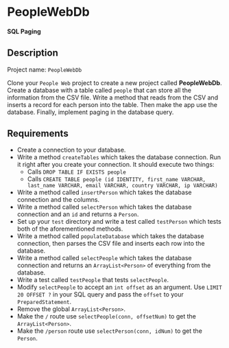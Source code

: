 # PeopleWebDb

#### SQL Paging

## Description
Project name: `PeopleWebDb`

Clone your `People Web` project to create a new project called **PeopleWebDb**. Create a database with a table called `people` that can store all the information from the CSV file. Write a method that reads from the CSV and inserts a record for each person into the table. Then make the app use the database. Finally, implement paging in the database query.

## Requirements

* Create a connection to your database.
* Write a method `createTables` which takes the database connection. Run it right after you create your connection. It should execute two things:
  * Calls `DROP TABLE IF EXISTS people`
  * Calls `CREATE TABLE people (id IDENTITY, first_name VARCHAR, last_name VARCHAR, email VARCHAR, country VARCHAR, ip VARCHAR)`
* Write a method called `insertPerson` which takes the database connection and the columns.
* Write a method called `selectPerson` which takes the database connection and an `id` and returns a `Person`.
* Set up your `test` directory and write a test called `testPerson` which tests both of the aforementioned methods.
* Write a method called `populateDatabase` which takes the database connection, then parses the CSV file and inserts each row into the database.
* Write a method called `selectPeople` which takes the database connection and returns an `ArrayList<Person>` of everything from the database.
* Write a test called `testPeople` that tests `selectPeople`.
* Modify `selectPeople` to accept an `int offset` as an argument. Use `LIMIT 20 OFFSET ?` in your SQL query and pass the `offset` to your `PreparedStatement`.
* Remove the global `ArrayList<Person>`.
* Make the `/` route use `selectPeople(conn, offsetNum)` to get the `ArrayList<Person>`.
* Make the `/person` route use `selectPerson(conn, idNum)` to get the `Person`.
